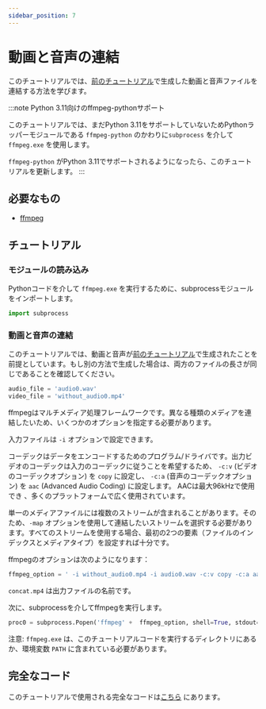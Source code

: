 ```yaml
---
sidebar_position: 7
---
```


# 動画と音声の連結

このチュートリアルでは、[前のチュートリアル](generate-video)で生成した動画と音声ファイルを連結する方法を学びます。

:::note Python 3.11向けのffmpeg-pythonサポート

このチュートリアルでは、まだPython 3.11をサポートしていないためPythonラッパーモジュールである `ffmpeg-python` のかわりに`subprocess` を介して `ffmpeg.exe` を使用します。

`ffmpeg-python` がPython 3.11でサポートされるようになったら、このチュートリアルを更新します。
:::

## 必要なもの

* [ffmpeg](https://ffmpeg.org/download.html)

## チュートリアル

### モジュールの読み込み

Pythonコードを介して `ffmpeg.exe` を実行するために、subprocessモジュールをインポートします。

```python
import subprocess
```

### 動画と音声の連結

このチュートリアルでは、動画と音声が[前のチュートリアル](generate-video)で生成されたことを前提としています。もし別の方法で生成した場合は、両方のファイルの長さが同じであることを確認してください。

```python
audio_file = 'audio0.wav'
video_file = 'without_audio0.mp4'
```

ffmpegはマルチメディア処理フレームワークです。異なる種類のメディアを連結したいため、いくつかのオプションを指定する必要があります。

入力ファイルは `-i` オプションで設定できます。

コーデックはデータをエンコードするためのプログラム/ドライバです。出力ビデオのコーデックは入力のコーデックに従うことを希望するため、 `-c:v` (ビデオのコーデックオプション) を `copy` に設定し、 `-c:a` (音声のコーデックオプション) を `aac` (Advanced Audio Coding) に設定します。 AACは最大96kHzで使用でき 
、多くのプラットフォームで広く使用されています。

単一のメディアファイルには複数のストリームが含まれることがあります。そのため、`-map` オプションを使用して連結したいストリームを選択する必要があります。すべてのストリームを使用する場合、最初の2つの要素（ファイルのインデックスとメディアタイプ）を設定すれば十分です。

ffmpegのオプションは次のようになります：

```python
ffmpeg_option = ' -i without_audio0.mp4 -i audio0.wav -c:v copy -c:a aac -map 0:v:0 -map 1:a:0 concat.mp4'
```

`concat.mp4` は出力ファイルの名前です。

次に、subprocessを介してffmpegを実行します。

```python
proc0 = subprocess.Popen('ffmpeg' +  ffmpeg_option, shell=True, stdout=subprocess.PIPE, stderr=subprocess.STDOUT)
```

注意: `ffmpeg.exe` は、このチュートリアルコードを実行するディレクトリにあるか、環境変数 `PATH` に含まれている必要があります。

## 完全なコード

このチュートリアルで使用される完全なコードは[こちら](https://github.com/Sensing-Dev/tutorials/blob/main/python/tutorial4_concat_video_and_audio.py) にあります。